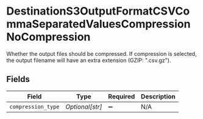 # DestinationS3OutputFormatCSVCommaSeparatedValuesCompressionNoCompression

Whether the output files should be compressed. If compression is selected, the output filename will have an extra extension (GZIP: ".csv.gz").


## Fields

| Field              | Type               | Required           | Description        |
| ------------------ | ------------------ | ------------------ | ------------------ |
| `compression_type` | *Optional[str]*    | :heavy_minus_sign: | N/A                |